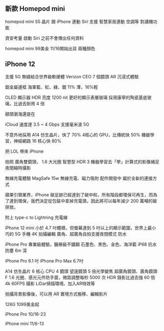 

## 新款 Homepod mini
homepod mini
S5 晶片
跟 iPhone 連動
Siri 支援
智慧家居連動 空調等
對講機功能

資安考量
啟動 Siri 之前不會傳出任何資料

homepod mini 99美金
11/16開始出貨
兩種顏色


## iPhone 12
支援 5G 無縫結合世界級軟硬體
Verizon CEO
7 個鏡頭 AR 沉浸式體驗

鋁金屬邊框
海軍藍、紅、綠、銀
11% 薄，16%輕

OLED 顯示器 HDR 亮度 1200 nit
更好的顯示表層玻璃
採用康寧的陶瓷基底玻璃，比過去耐用 4 倍

額頭瀏海還是在

iCloud 速度達 3.5 ~ 4 Gbps 支援毫米波 5G

不意外地採用 A14 仿生晶片，快了 70% 
4核心的 GPU，比傳統快 50%
機器學習，神經網路 16 核心快 80% 

把 LOL 帶來 iPhone

拍照
廣角雙鏡頭，
1.6 大光圈
智慧型 HDR 3
機器學習去「學」計算式的影像補足
夜間縮時攝影

無線充電體驗
MagSafe
15w 無線充電、磁力吸附
配件開發中
屬於全新的連接方式

蘋果引領業界，iPhone 碳足跡已經達到了碳中和，所有階段都環保可再生，而為了達到環保，我們決定從包裝中拿掉充電頭，因此將可以每年減少 200 萬噸的碳排放。

附上 type-c to Lightning 充電線


iPhone 12 mini
小於 4.7 吋體積，但螢幕達到 5 吋以上的顯示範圍，世界上最小巧的 5G 手機
4K 拍攝編輯
廣角、超廣角自拍支援夜間模式
防水

iPhone Pro
專業級體驗，醫療級不鏽鋼
石墨色、黑色、金色、海洋藍
iP68 抗水防塵 6m 深

iPhone Pro 6.1 吋
iPhone Pro Max 6.7吋

A14 仿生晶片 6 核心 CPU
4 鏡頭
望遠鏡頭  5 倍光學變焦
超廣角鏡頭、廣角鏡頭F 1.6 光圈、感光元件防手震，微距調整每秒 5000 次
HDR 錄影比過去強 60 倍
4k 60FPS 攝影
LiDar掃描環境、加入AR特效等

拍攝背景影像後，可以用 AR 實境方式搬移、編輯影片

128G 1099美金起 

iPhone Pro
10/16-23

iPhone mini
11/6-13